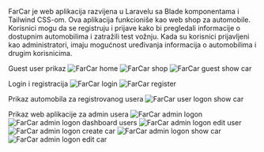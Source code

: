 FarCar je web aplikacija razvijena u Laravelu sa Blade komponentama i Tailwind CSS-om. Ova aplikacija funkcioniše kao web shop za automobile. Korisnici mogu da se registruju i prijave kako bi pregledali informacije o dostupnim automobilima i zatražili test vožnju. 
Kada su korisnici prijavljeni kao administratori, imaju mogućnost uređivanja informacija o automobilima i drugim korisnicima. 

Guest user prikaz
![FarCar home](https://github.com/farismehic/farCar/assets/166952778/0259a774-9c7a-48c0-9609-93dfcab97ff7)
![FarCar shop](https://github.com/farismehic/farCar/assets/166952778/37f8dcb3-8818-4d32-9422-0ba01f928217)
![FarCar guest show car](https://github.com/farismehic/farCar/assets/166952778/0466f1d8-9c5f-46f3-a9b6-6e10048149fc)

Login i registracija
![FarCar login](https://github.com/farismehic/farCar/assets/166952778/eceacd77-fca4-4fb1-bf27-c42acb3a06be)
![FarCar register](https://github.com/farismehic/farCar/assets/166952778/ddbc4364-21af-47d3-8374-fb3a4d8bfc69)

Prikaz automobila za registrovanog usera
![FarCar user logon show car](https://github.com/farismehic/farCar/assets/166952778/57697aaf-4d8d-476e-899e-98c64d85f8cb)

Prikaz web aplikacije za admin usera
![FarCar admin logon](https://github.com/farismehic/farCar/assets/166952778/79a7f683-37cf-4109-b759-daf4564419f3)
![FarCar admin logon dashboard users](https://github.com/farismehic/farCar/assets/166952778/63e6694f-3d03-4957-b2dd-e16c5e13cc05)
![FarCar admin logon edit user](https://github.com/farismehic/farCar/assets/166952778/8fece287-277a-4871-a10b-6241a3fb09b2)
![FarCar admin logon create car](https://github.com/farismehic/farCar/assets/166952778/72dcfbf9-c915-4014-81fd-d19b46d78392)
![FarCar admin logon show car](https://github.com/farismehic/farCar/assets/166952778/78d5d692-7ff1-42a7-8c79-d4a1c9b9492a)
![FarCar admin logon edit car](https://github.com/farismehic/farCar/assets/166952778/fc5531b9-81ca-4caf-ac90-e99cdbaf15ca)




